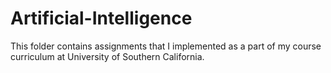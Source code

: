 # Artificial-Intelligence

This folder contains assignments that I implemented as a part of my course curriculum at University of Southern California.
